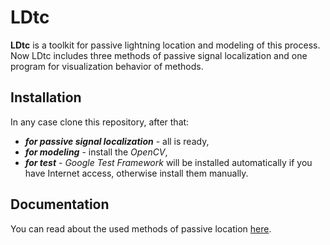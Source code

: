 # LDtc
**LDtc** is a toolkit for passive lightning location and modeling of this process.
Now LDtc includes three methods of passive signal localization and one program for visualization behavior of methods. 

## Installation
In any case clone this repository, after that:
- ***for passive signal localization*** - all is ready,
- ***for modeling*** - install the _OpenCV_,
- ***for test*** - _Google_ _Test_ _Framework_ will be installed automatically if you have Internet access, otherwise install them manually.

## Documentation
You can read about the used methods of passive location [here](https://github.com/DanilaG/LDtc/Doc/).